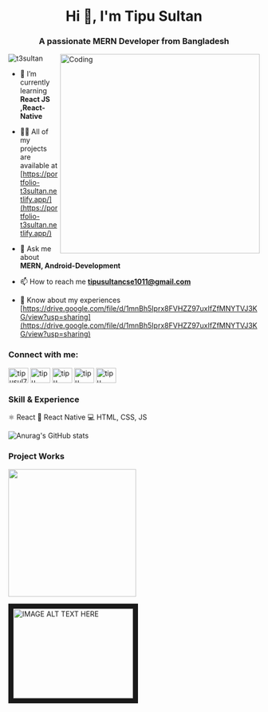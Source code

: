
<h1 align="center">Hi 👋, I'm Tipu Sultan</h1>
<h3 align="center">A passionate MERN Developer from Bangladesh</h3>
<img img align="right" alt="Coding" width="400" src="https://camo.githubusercontent.com/e278cbf655da98c004011927c9b4ef9ace0e73c9b8a41892b778bbe03c045379/68747470733a2f2f637373706f696e743130312e636f6d2f77702d636f6e74656e742f75706c6f6164732f323032302f31302f446576656c6f7065722d6f6e2d6c6170746f702e676966">

<p align="left"> <img src="https://komarev.com/ghpvc/?username=t3sultan&label=Profile%20views&color=0e75b6&style=flat" alt="t3sultan" /> </p>

- 🌱 I’m currently learning **React JS ,React-Native**

- 👨‍💻 All of my projects are available at [https://portfolio-t3sultan.netlify.app/](https://portfolio-t3sultan.netlify.app/)

- 💬 Ask me about **MERN, Android-Development**

- 📫 How to reach me **tipusultancse1011@gmail.com**

- 📄 Know about my experiences [https://drive.google.com/file/d/1mnBh5Iprx8FVHZZ97uxIfZfMNYTVJ3KG/view?usp=sharing](https://drive.google.com/file/d/1mnBh5Iprx8FVHZZ97uxIfZfMNYTVJ3KG/view?usp=sharing)

<h3 align="left">Connect with me:</h3>
<p align="left">
<a href="https://twitter.com/tipusul76971739" target="blank"><img align="center" src="https://raw.githubusercontent.com/rahuldkjain/github-profile-readme-generator/master/src/images/icons/Social/twitter.svg" alt="tipusul76971739" height="30" width="40" /></a>
<a href="https://linkedin.com/in/tipu sultan" target="blank"><img align="center" src="https://raw.githubusercontent.com/rahuldkjain/github-profile-readme-generator/master/src/images/icons/Social/linked-in-alt.svg" alt="tipu sultan" height="30" width="40" /></a>
<a href="https://fb.com/tipu sultan" target="blank"><img align="center" src="https://raw.githubusercontent.com/rahuldkjain/github-profile-readme-generator/master/src/images/icons/Social/facebook.svg" alt="tipu sultan" height="30" width="40" /></a>
<a href="https://dribbble.com/tipu sultan" target="blank"><img align="center" src="https://raw.githubusercontent.com/rahuldkjain/github-profile-readme-generator/master/src/images/icons/Social/dribbble.svg" alt="tipu sultan" height="30" width="40" /></a>
<a href="https://www.hackerrank.com/tipu sultan" target="blank"><img align="center" src="https://raw.githubusercontent.com/rahuldkjain/github-profile-readme-generator/master/src/images/icons/Social/hackerrank.svg" alt="tipu sultan" height="30" width="40" /></a>
</p>

<h3 align="left">Skill & Experience</h3>
⚛ React
📱 React Native
💻 HTML, CSS, JS

![Anurag's GitHub stats](https://github-readme-stats.vercel.app/api?username=T3sultan&show_icons=true&theme=radical)

<h3 align="left">Project Works</h3>

<img width="256" src="https://i.pinimg.com/originals/24/ae/8d/24ae8def288851503cf68340df174963.gif">

<a href="http://www.youtube.com/watch?feature=player_embedded&v=YOUTUBE_VIDEO_ID_HERE
" target="_blank"><img src="http://img.youtube.com/vi/YOUTUBE_VIDEO_ID_HERE/0.jpg" 
alt="IMAGE ALT TEXT HERE" width="240" height="180" border="10" /></a>


